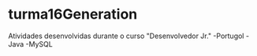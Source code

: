 # turma16Generation
Atividades desenvolvidas durante o curso "Desenvolvedor Jr."
-Portugol
-Java
-MySQL
